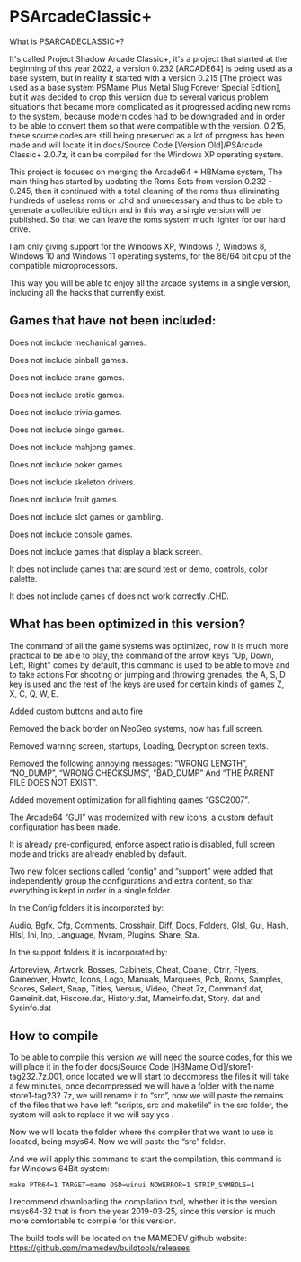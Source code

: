 # PSArcadeClassic+
What is PSARCADECLASSIC+?

It's called Project Shadow Arcade Classic+, it's a project that started at the beginning of this year 2022, a version 0.232 [ARCADE64] is being used as a base system, but in reality it started with a version 0.215 [The project was used as a base system PSMame Plus Metal Slug Forever Special Edition], but it was decided to drop this version due to several various problem situations that became more complicated as it progressed adding new roms to the system, because modern codes had to be downgraded and in order to be able to convert them so that were compatible with the version. 0.215, these source codes are still being preserved as a lot of progress has been made and will locate it in docs/Source Code [Version Old]/PSArcade Classic+ 2.0.7z, it can be compiled for the Windows XP operating system.
 
This project is focused on merging the Arcade64 + HBMame system, The main thing has started by updating the Roms Sets from version 0.232 - 0.245, then it continued with a total cleaning of the roms thus eliminating hundreds of useless roms or .chd and unnecessary and thus to be able to generate a collectible edition and in this way a single version will be published. So that we can leave the roms system much lighter for our hard drive.
 
I am only giving support for the Windows XP, Windows 7, Windows 8, Windows 10 and Windows 11 operating systems,
for the 86/64 bit cpu of the compatible microprocessors.

This way you will be able to enjoy all the arcade systems in a single version, including all the hacks that currently exist.

Games that have not been included:
----------------------------------

Does not include mechanical games.

Does not include pinball games.

Does not include crane games.

Does not include erotic games.

Does not include trivia games.

Does not include bingo games.

Does not include mahjong games.

Does not include poker games.

Does not include skeleton drivers.

Does not include fruit games.

Does not include slot games or gambling.

Does not include console games.

Does not include games that display a black screen.

It does not include games that are sound test or demo, controls, color palette.

It does not include games of does not work correctly .CHD.

What has been optimized in this version?
---------------------------------------

The command of all the game systems was optimized, now it is much more practical to be able to play, the command of the arrow keys "Up, Down, Left, Right" comes by default, this command is used to be able to move and to take actions For shooting or jumping and throwing grenades, the A, S, D key is used and the rest of the keys are used for certain kinds of games Z, X, C, Q, W, E.

Added custom buttons and auto fire

Removed the black border on NeoGeo systems, now has full screen.

Removed warning screen, startups, Loading, Decryption screen texts.

Removed the following annoying messages: “WRONG LENGTH”, “NO_DUMP”, “WRONG CHECKSUMS”, “BAD_DUMP” And “THE PARENT FILE DOES NOT EXIST”.

Added movement optimization for all fighting games “GSC2007”.

The Arcade64 “GUI” was modernized with new icons, a custom default configuration has been made.

It is already pre-configured, enforce aspect ratio is disabled, full screen mode and tricks are already enabled by default.

Two new folder sections called “config” and “support” were added that independently group the configurations and extra content, so that everything is kept in order in a single folder.

In the Config folders it is incorporated by:

Audio, Bgfx, Cfg, Comments, Crosshair, Diff, Docs, Folders, Glsl, Gui, Hash, Hlsl, Ini, Inp, Language, Nvram, Plugins, Share, Sta.

In the support folders it is incorporated by:

Artpreview, Artwork, Bosses, Cabinets, Cheat, Cpanel, Ctrlr, Flyers, Gameover, Howto, Icons,
Logo, Manuals, Marquees, Pcb, Roms, Samples, Scores, Select, Snap, Titles, Versus, Video, Cheat.7z, Command.dat, Gameinit.dat, Hiscore.dat, History.dat, Mameinfo.dat, Story. dat and Sysinfo.dat

How to compile
--------------

To be able to compile this version we will need the source codes, for this we will place it in the folder docs/Source Code [HBMame Old]/store1-tag232.7z.001, once located we will start to decompress the files it will take a few minutes, once decompressed we will have a folder with the name store1-tag232.7z, we will rename it to “src”, now we will paste the remains of the files that we have left “scripts, src and makefile” in the src folder, the system will ask to replace it we will say yes .

Now we will locate the folder where the compiler that we want to use is located, being msys64. Now we will paste the “src” folder.

And we will apply this command to start the compilation, this command is for Windows 64Bit system:
```
make PTR64=1 TARGET=mame OSD=winui NOWERROR=1 STRIP_SYMBOLS=1
```

I recommend downloading the compilation tool, whether it is the version msys64-32 that is from the year 2019-03-25, since this version is much more comfortable to compile for this version.

The build tools will be located on the MAMEDEV github website:
https://github.com/mamedev/buildtools/releases
